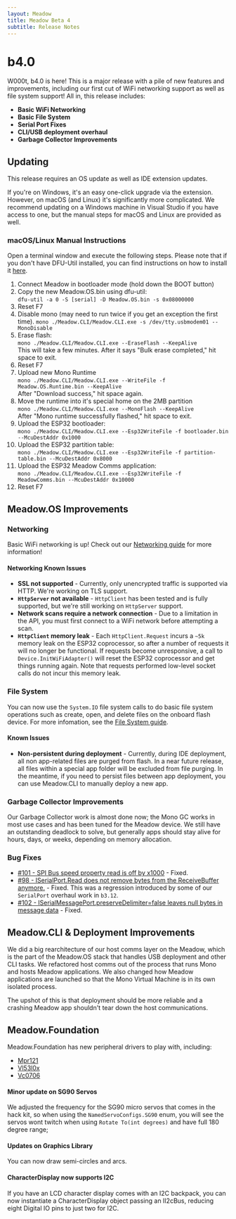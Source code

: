 ```yaml
---
layout: Meadow
title: Meadow Beta 4
subtitle: Release Notes
---
```



# b4.0

W000t, b4.0 is here! This is a major release with a pile of new features and improvements, including our first cut of WiFi networking support as well as file system support! All in, this release includes:

 * **Basic WiFi Networking**
 * **Basic File System**
 * **Serial Port Fixes**
 * **CLI/USB deployment overhaul**
 * **Garbage Collector Improvements**

## Updating

This release requires an OS update as well as IDE extension updates. 

If you're on Windows, it's an easy one-click upgrade via the extension. However, on macOS 
(and Linux) it's significantly more complicated. We recommend updating on a Windows machine in Visual 
Studio if you have access to one, but the manual steps for macOS and Linux are provided as well.

### macOS/Linux Manual Instructions

Open a terminal window and execute the following steps. Please note that if you don't have DFU-Util 
installed, you can find instructions on how to install it [here](/Meadow/Getting_Started/Deploying_Meadow/DFU/).

1. Connect Meadow in bootloader mode (hold down the BOOT button)
2. Copy the new Meadow.OS.bin using dfu-util:  
  `dfu-util -a 0 -S [serial] -D Meadow.OS.bin -s 0x08000000`  
3. Reset F7
4. Disable mono (may need to run twice if you get an exception the first time). 
  `mono ./Meadow.CLI/Meadow.CLI.exe -s /dev/tty.usbmodem01 --MonoDisable`
5. Erase flash:  
  `mono ./Meadow.CLI/Meadow.CLI.exe --EraseFlash --KeepAlive`  
   This will take a few minutes. After it says "Bulk erase completed," hit space to exit.
6. Reset F7
7. Upload new Mono Runtime  
  `mono ./Meadow.CLI/Meadow.CLI.exe --WriteFile -f Meadow.OS.Runtime.bin --KeepAlive`  
   After "Download success," hit space again.
8. Move the runtime into it's special home on the 2MB partition   
  `mono ./Meadow.CLI/Meadow.CLI.exe --MonoFlash --KeepAlive`  
   After "Mono runtime successfully flashed," hit space to exit.
9. Upload the ESP32 bootloader:  
  `mono ./Meadow.CLI/Meadow.CLI.exe --Esp32WriteFile -f bootloader.bin --McuDestAddr 0x1000` 
10. Upload the ESP32 partition table:  
  `mono ./Meadow.CLI/Meadow.CLI.exe --Esp32WriteFile -f partition-table.bin --McuDestAddr 0x8000`
11. Upload the ESP32 Meadow Comms application:  
  `mono ./Meadow.CLI/Meadow.CLI.exe --Esp32WriteFile -f MeadowComms.bin --McuDestAddr 0x10000`
12. Reset F7
 
## Meadow.OS Improvements

### Networking

Basic WiFi networking is up! Check out our [Networking guide](/Meadow/Meadow_Basics/Networking/) for more information!

#### Networking Known Issues

 * **SSL not supported** - Currently, only unencrypted traffic is supported via HTTP. We're working on TLS support.
 * **`HttpServer` not available** - `HttpClient` has been tested and is fully supported, but we're still working on `HttpServer` support.
 * **Network scans require a network connection** - Due to a limitation in the API, you must first connect to a WiFi network before attempting a scan.
 * **`HttpClient` memory leak** - Each `HttpClient.Request` incurs a `~5k` memory leak on the ESP32 coprocessor, so after a number of requests it will no longer be functional. If requests become unresponsive, a call to `Device.InitWiFiAdapter()` will reset the ESP32 coprocessor and get things running again. Note that requests performed low-level socket calls do not incur this memory leak.


### File System

You can now use the `System.IO` file system calls to do basic file system operations such as create, open, and delete files on the onboard
flash device. For more infomation, see the [File System guide](/Meadow/Meadow_Basics/File_System).

#### Known Issues

* **Non-persistent during deployment** - Currently, during IDE deployment, all non app-related files are purged from flash. In a near future release, all files within a special app folder will be excluded from file purging. In the meantime, if you need to persist files between app deployment, you can use Meadow.CLI to manually deploy a new app.


### Garbage Collector Improvements

Our Garbage Collector work is almost done now; the Mono GC works in most use cases and has been tuned for the Meadow device. We still have an outstanding 
deadlock to solve, but generally apps should stay alive for hours, days, or weeks, depending on memory allocation.

### Bug Fixes

* [#101 - SPI Bus speed property read is off by x1000](https://github.com/WildernessLabs/Meadow_Issues/issues/101) - Fixed.
* [#98 - ISerialPort.Read does not remove bytes from the ReceiveBuffer anymore.](https://github.com/WildernessLabs/Meadow_Issues/issues/98) - Fixed. This was a regression 
  introduced by some of our `SerialPort` overhaul work in `b3.12`.
* [#102 - ISerialMessagePort.preserveDelimiter=false leaves null bytes in message data](https://github.com/WildernessLabs/Meadow_Issues/issues/102) - Fixed. 

## Meadow.CLI & Deployment Improvements

We did a big rearchitecture of our host comms layer on the Meadow, which is the part of the Meadow.OS 
stack that handles USB deployment and other CLI tasks. We refactored host comms out of the process that 
runs Mono and hosts Meadow applications. We also changed how Meadow applications are launched so that 
the Mono Virtual Machine is in its own isolated process.

The upshot of this is that deployment should be more reliable and a crashing Meadow app shouldn't tear 
down the host communications. 

## Meadow.Foundation

Meadow.Foundation has new peripheral drivers to play with, including:

* [Mpr121](/docs/api/Meadow.Foundation/Meadow.Foundation.Sensors.Hid.Mpr121.html)
* [Vl53l0x](/docs/api/Meadow.Foundation/Meadow.Foundation.Sensors.Distance.Vl53l0x.html)
* [Vc0706](/docs/api/Meadow.Foundation/Meadow.Foundation.Sensors.Camera.Vc0706.html)

#### Minor update on SG90 Servos

We adjusted the frequency for the SG90 micro servos that comes in the hack kit, so when using the `NamedServoConfigs.SG90` enum, you will see the servos wont twitch when using `Rotate To(int degrees)` and have full 180 degree range;

#### Updates on Graphics Library

You can now draw semi-circles and arcs.

#### CharacterDisplay now supports I2C

If you have an LCD character display comes with an I2C backpack, you can now instantiate a CharacterDisplay object passing an II2cBus, reducing eight Digital IO pins to just two for I2C.